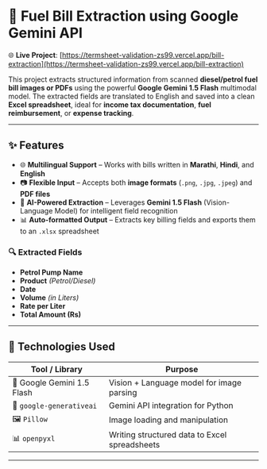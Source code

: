 # 🚗 Fuel Bill Extraction using Google Gemini API

🌐 **Live Project**: [https://termsheet-validation-zs99.vercel.app/bill-extraction](https://termsheet-validation-zs99.vercel.app/bill-extraction)


This project extracts structured information from scanned **diesel/petrol fuel bill images or PDFs** using the powerful **Google Gemini 1.5 Flash** multimodal model. The extracted fields are translated to English and saved into a clean **Excel spreadsheet**, ideal for **income tax documentation**, **fuel reimbursement**, or **expense tracking**.

---

## ✨ Features

- 🌐 **Multilingual Support** – Works with bills written in **Marathi**, **Hindi**, and **English**
- 📷 **Flexible Input** – Accepts both **image formats** (`.png`, `.jpg`, `.jpeg`) and **PDF files**
- 🤖 **AI-Powered Extraction** – Leverages **Gemini 1.5 Flash** (Vision-Language Model) for intelligent field recognition
- 📊 **Auto-formatted Output** – Extracts key billing fields and exports them to an `.xlsx` spreadsheet

### 🔍 Extracted Fields

- **Petrol Pump Name**
- **Product** *(Petrol/Diesel)*
- **Date**
- **Volume** *(in Liters)*
- **Rate per Liter**
- **Total Amount (Rs)**

---

## 🧩 Technologies Used

| Tool / Library           | Purpose                                      |
|--------------------------|----------------------------------------------|
| 🧠 Google Gemini 1.5 Flash | Vision + Language model for image parsing    |
| 🔗 `google-generativeai`  | Gemini API integration for Python            |
| 🖼️ `Pillow`               | Image loading and manipulation               |
| 📊 `openpyxl`             | Writing structured data to Excel spreadsheets |


---

